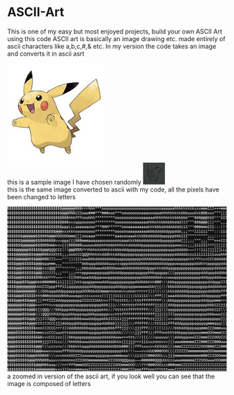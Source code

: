 # ASCII-Art
This is one of my easy but most enjoyed projects, build your own ASCII Art using this code
ASCII art is basically an image drawing etc. made entirely of ascii characters like a,b,c,#,& etc.
In my version the code takes an image and converts it in ascii asrt

<img src="https://raw.githubusercontent.com/PradyumnVikram/ASCII-Art/master/sample_images/original.jpg" />
<br> this is a sample image I have chosen randomly

<img src="https://raw.githubusercontent.com/PradyumnVikram/ASCII-Art/master/sample_images/ascii.PNG" width = "50" height="50">
<br> this is the same image converted to ascii with my code, all the pixels have been changed to letters

![ascii2.png](sample_images/ascii2.PNG)
<br> a zoomed in version of the ascii art, if you look well you can see that the image is composed of letters

